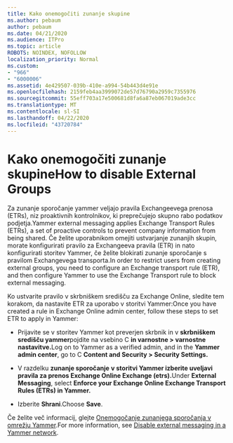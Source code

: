 ```yaml
---
title: Kako onemogočiti zunanje skupine
ms.author: pebaum
author: pebaum
ms.date: 04/21/2020
ms.audience: ITPro
ms.topic: article
ROBOTS: NOINDEX, NOFOLLOW
localization_priority: Normal
ms.custom:
- "966"
- "6000006"
ms.assetid: 4e429507-039b-410e-a994-54b443d4e91e
ms.openlocfilehash: 2159feb4aa3999072de57d76790a2959c7355976
ms.sourcegitcommit: 55eff703a17e500681d8fa6a87eb067019ade3cc
ms.translationtype: MT
ms.contentlocale: sl-SI
ms.lasthandoff: 04/22/2020
ms.locfileid: "43720784"
---
```

# <a name="how-to-disable-external-groups"></a><span data-ttu-id="4c451-102">Kako onemogočiti zunanje skupine</span><span class="sxs-lookup"><span data-stu-id="4c451-102">How to disable External Groups</span></span>

<span data-ttu-id="4c451-103">Za zunanje sporočanje yammer veljajo pravila Exchangeevega prenosa (ETRs), niz proaktivnih kontrolnikov, ki preprečujejo skupno rabo podatkov podjetja.</span><span class="sxs-lookup"><span data-stu-id="4c451-103">Yammer external messaging applies Exchange Transport Rules (ETRs), a set of proactive controls to prevent company information from being shared.</span></span> <span data-ttu-id="4c451-104">Če želite uporabnikom omejiti ustvarjanje zunanjih skupin, morate konfigurirati pravilo za Exchangeeva pravila (ETR) in nato konfigurirati storitev Yammer, če želite blokirati zunanje sporočanje s pravilom Exchangevega transporta.</span><span class="sxs-lookup"><span data-stu-id="4c451-104">In order to restrict users from creating external groups, you need to configure an Exchange transport rule (ETR), and then configure Yammer to use the Exchange Transport rule to block external messaging.</span></span>
  
<span data-ttu-id="4c451-105">Ko ustvarite pravilo v skrbniškem središču za Exchange Online, sledite tem korakom, da nastavite ETR za uporabo v storitvi Yammer:</span><span class="sxs-lookup"><span data-stu-id="4c451-105">Once you have created a rule in Exchange Online admin center, follow these steps to set ETR to apply in Yammer:</span></span>
  
- <span data-ttu-id="4c451-106">Prijavite se v storitev Yammer kot preverjen skrbnik in v **skrbniškem središču yammer**pojdite na vsebino C **in varnostne \> varnostne nastavitve.**</span><span class="sxs-lookup"><span data-stu-id="4c451-106">Log on to Yammer as a verified admin, and in the **Yammer admin center**, go to C **Content and Security \> Security Settings.**</span></span>

- <span data-ttu-id="4c451-107">V razdelku **zunanje sporočanje** **v storitvi Yammer izberite uveljavi pravila za prenos Exchange Online Exchange (etrs).**</span><span class="sxs-lookup"><span data-stu-id="4c451-107">Under **External Messaging**, select **Enforce your Exchange Online Exchange Transport Rules (ETRs) in Yammer.**</span></span>

- <span data-ttu-id="4c451-108">Izberite **Shrani**.</span><span class="sxs-lookup"><span data-stu-id="4c451-108">Choose **Save**.</span></span>

<span data-ttu-id="4c451-109">Če želite več informacij, glejte [Onemogočanje zunanjega sporočanja v omrežju Yammer](https://docs.microsoft.com/yammer/work-with-external-users/disable-external-messaging).</span><span class="sxs-lookup"><span data-stu-id="4c451-109">For more information, see [Disable external messaging in a Yammer network](https://docs.microsoft.com/yammer/work-with-external-users/disable-external-messaging).</span></span>
  